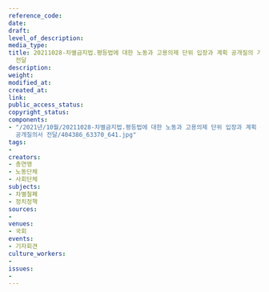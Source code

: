 ```yaml
---
reference_code: 
date: 
draft: 
level_of_description: 
media_type: 
title: 20211028-차별금지법.평등법에 대한 노동과 고용의제 단위 입장과 계획 공개질의 기자회견, 더불어민주당과 국민의힘에 직접 공개질의서
  전달
description: 
weight: 
modified_at: 
created_at: 
link: 
public_access_status: 
copyright_status: 
components:
- "/2021년/10월/20211028-차별금지법.평등법에 대한 노동과 고용의제 단위 입장과 계획 공개질의 기자회견, 더불어민주당과 국민의힘에 직접
  공개질의서 전달/404386_63370_641.jpg"
tags:
- 
creators:
- 총연맹
- 노동단체
- 사회단체
subjects:
- 차별철폐
- 정치정책
sources:
- 
venues:
- 국회
events:
- 기자회견
culture_workers:
- 
issues:
- 
---
```

